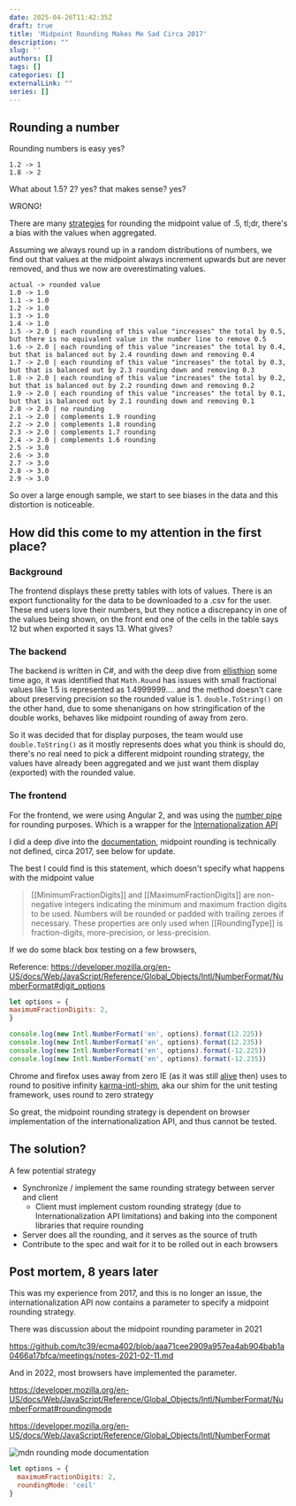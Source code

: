 ```yaml
--- 
date: 2025-04-26T11:42:35Z
draft: true
title: 'Midpoint Rounding Makes Me Sad Circa 2017'
description: ""
slug: ''
authors: []
tags: []
categories: []
externalLink: ""
series: []
---
```



## Rounding a number

Rounding numbers is easy yes?

```text
1.2 -> 1
1.8 -> 2
```

What about 1.5? 2? yes? that makes sense? yes?

WRONG!

There are many [strategies](https://en.wikipedia.org/wiki/Rounding#Rounding_to_integer) for rounding the midpoint value of .5, tl;dr, there's a bias with the values when aggregated.

Assuming we always round up in a random distributions of numbers, we find out that values at the midpoint always increment upwards but are never removed, and thus we now are overestimating values.

```text
actual -> rounded value
1.0 -> 1.0
1.1 -> 1.0 
1.2 -> 1.0
1.3 -> 1.0
1.4 -> 1.0
1.5 -> 2.0 | each rounding of this value "increases" the total by 0.5, but there is no equivalent value in the number line to remove 0.5
1.6 -> 2.0 | each rounding of this value "increases" the total by 0.4, but that is balanced out by 2.4 rounding down and removing 0.4
1.7 -> 2.0 | each rounding of this value "increases" the total by 0.3, but that is balanced out by 2.3 rounding down and removing 0.3
1.8 -> 2.0 | each rounding of this value "increases" the total by 0.2, but that is balanced out by 2.2 rounding down and removing 0.2
1.9 -> 2.0 | each rounding of this value "increases" the total by 0.1, but that is balanced out by 2.1 rounding down and removing 0.1
2.0 -> 2.0 | no rounding
2.1 -> 2.0 | complements 1.9 rounding
2.2 -> 2.0 | complements 1.8 rounding
2.3 -> 2.0 | complements 1.7 rounding
2.4 -> 2.0 | complements 1.6 rounding
2.5 -> 3.0
2.6 -> 3.0
2.7 -> 3.0
2.8 -> 3.0
2.9 -> 3.0
```

So over a large enough sample, we start to see biases in the data and this distortion is noticeable.

## How did this come to my attention in the first place?

### Background

The frontend displays these pretty tables with lots of values. There is an export functionality for the data to be downloaded to a .csv for the user. These end users love their numbers, but they notice a discrepancy in one of the values being shown, on the front end one of the cells in the table says 12 but when exported it says 13. What gives?

### The backend

The backend is written in C#, and with the deep dive from [ellisthion](https://github.com/ellisthion) some time ago, it was identified that `Math.Round` has issues with small fractional values like 1.5 is represented as 1.4999999.... and the method doesn't care about preserving precision so the rounded value is 1. `double.ToString()` on the other hand, due to some shenanigans on how stringification of the double works, behaves like midpoint rounding of away from zero.

So it was decided that for display purposes, the team would use `double.ToString()` as it mostly represents does what you think is should do, there's no real need to pick a different midpoint rounding strategy, the values have already been aggregated and we just want them display (exported) with the rounded value.

### The frontend

For the frontend, we were using Angular 2, and was using the [number pipe](https://github.com/angular/angular/blob/ffe5c49c3ebb51d534a339e0d85a0aa7967923dc/modules/%40angular/common/src/pipes/number_pipe.ts#L52C10-L52C25) for rounding purposes. Which is a wrapper for the [Internationalization API](https://developer.mozilla.org/en-US/docs/Web/JavaScript/Reference/Global_Objects/Intl)

I did a deep dive into the [documentation](https://tc39.es/ecma402/#intl-object), midpoint rounding is technically not defined, circa 2017, see below for update.

The best I could find is this statement, which doesn't specify what happens with the midpoint value

> [[MinimumFractionDigits]] and [[MaximumFractionDigits]] are non-negative integers indicating the minimum and maximum fraction digits to be used. Numbers will be rounded or padded with trailing zeroes if necessary. These properties are only used when [[RoundingType]] is fraction-digits, more-precision, or less-precision.

If we do some black box testing on a few browsers,  

Reference: <https://developer.mozilla.org/en-US/docs/Web/JavaScript/Reference/Global_Objects/Intl/NumberFormat/NumberFormat#digit_options>

```javascript
let options = {
maximumFractionDigits: 2,
}

console.log(new Intl.NumberFormat('en', options).format(12.225))
console.log(new Intl.NumberFormat('en', options).format(12.235))
console.log(new Intl.NumberFormat('en', options).format(-12.225))
console.log(new Intl.NumberFormat('en', options).format(-12.235))
```

Chrome and firefox uses away from zero
IE (as it was still [alive](https://blogs.windows.com/windowsexperience/2022/06/15/internet-explorer-11-has-retired-and-is-officially-out-of-support-what-you-need-to-know/) then) uses to round to positive infinity
[karma-intl-shim](https://www.npmjs.com/package/karma-intl-shim), aka our shim for the unit testing framework, uses round to zero strategy

So great, the midpoint rounding strategy is dependent on browser implementation of the internationalization API, and thus cannot be tested.

## The solution?

A few potential strategy

- Synchronize / implement the same rounding strategy between server and client
  - Client must implement custom rounding strategy (due to Internationalization API limitations) and baking into the component libraries that require rounding
- Server does all the rounding, and it serves as the source of truth
- Contribute to the spec and wait for it to be rolled out in each browsers

## Post mortem, 8 years later

This was my experience from 2017, and this is no longer an issue, the internationalization API now contains a parameter to specify a midpoint rounding strategy.

There was discussion about the midpoint rounding parameter in 2021

<https://github.com/tc39/ecma402/blob/aaa71cee2909a957ea4ab904bab1a0466a17bfca/meetings/notes-2021-02-11.md>

And in 2022, most browsers have implemented the parameter.

<https://developer.mozilla.org/en-US/docs/Web/JavaScript/Reference/Global_Objects/Intl/NumberFormat/NumberFormat#roundingmode>

<https://developer.mozilla.org/en-US/docs/Web/JavaScript/Reference/Global_Objects/Intl/NumberFormat>

![mdn rounding mode documentation](../mdn-rounding-mode.png)

```javascript
let options = {
  maximumFractionDigits: 2,
  roundingMode: 'ceil'
}
```
